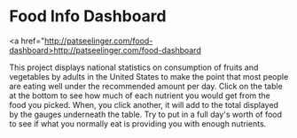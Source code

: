 # Food Info Dashboard

<a href="http://patseelinger.com/food-dashboard>http://patseelinger.com/food-dashboard</a>

This project displays national statistics on consumption of fruits and vegetables by adults in the United States to make the point that most people are eating
well under the recommended amount per day. Click on the table at the bottom to see how much of each nutrient you would get from the food 
you picked. When, you click another, it will add to the total displayed by the gauges underneath the table. Try to put in a full day's worth of
food to see if what you normally eat is providing you with enough nutrients.
